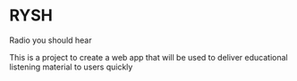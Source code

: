 RYSH
====

Radio you should hear

This is a project to create a web app that will be used to deliver educational listening material to users quickly
